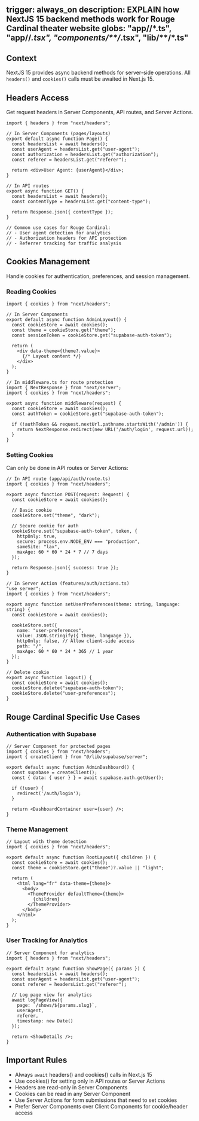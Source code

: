 trigger: always_on
description: EXPLAIN how NextJS 15 backend methods work for Rouge Cardinal theater website
globs: "app/**/*.ts", "app/**/*.tsx", "components/**/*.tsx", "lib/**/*.ts"
---

## Context
NextJS 15 provides async backend methods for server-side operations. All `headers()` and `cookies()` calls must be awaited in Next.js 15.

## Headers Access
Get request headers in Server Components, API routes, and Server Actions.

```tsx
import { headers } from "next/headers";

// In Server Components (pages/layouts)
export default async function Page() {
  const headersList = await headers();
  const userAgent = headersList.get("user-agent");
  const authorization = headersList.get("authorization");
  const referer = headersList.get("referer");
  
  return <div>User Agent: {userAgent}</div>;
}

// In API routes
export async function GET() {
  const headersList = await headers();
  const contentType = headersList.get("content-type");
  
  return Response.json({ contentType });
}

// Common use cases for Rouge Cardinal:
// - User agent detection for analytics
// - Authorization headers for API protection
// - Referrer tracking for traffic analysis
```

## Cookies Management
Handle cookies for authentication, preferences, and session management.

### Reading Cookies
```tsx
import { cookies } from "next/headers";

// In Server Components
export default async function AdminLayout() {
  const cookieStore = await cookies();
  const theme = cookieStore.get("theme");
  const sessionToken = cookieStore.get("supabase-auth-token");
  
  return (
    <div data-theme={theme?.value}>
      {/* Layout content */}
    </div>
  );
}

// In middleware.ts for route protection
import { NextResponse } from "next/server";
import { cookies } from "next/headers";

export async function middleware(request) {
  const cookieStore = await cookies();
  const authToken = cookieStore.get("supabase-auth-token");
  
  if (!authToken && request.nextUrl.pathname.startsWith('/admin')) {
    return NextResponse.redirect(new URL('/auth/login', request.url));
  }
}
```

### Setting Cookies
Can only be done in API routes or Server Actions:

```tsx
// In API route (app/api/auth/route.ts)
import { cookies } from "next/headers";

export async function POST(request: Request) {
  const cookieStore = await cookies();
  
  // Basic cookie
  cookieStore.set("theme", "dark");
  
  // Secure cookie for auth
  cookieStore.set("supabase-auth-token", token, {
    httpOnly: true,
    secure: process.env.NODE_ENV === "production",
    sameSite: "lax",
    maxAge: 60 * 60 * 24 * 7 // 7 days
  });
  
  return Response.json({ success: true });
}

// In Server Action (features/auth/actions.ts)
"use server";
import { cookies } from "next/headers";

export async function setUserPreferences(theme: string, language: string) {
  const cookieStore = await cookies();
  
  cookieStore.set({
    name: "user-preferences",
    value: JSON.stringify({ theme, language }),
    httpOnly: false, // Allow client-side access
    path: "/",
    maxAge: 60 * 60 * 24 * 365 // 1 year
  });
}

// Delete cookie
export async function logout() {
  const cookieStore = await cookies();
  cookieStore.delete("supabase-auth-token");
  cookieStore.delete("user-preferences");
}
```

## Rouge Cardinal Specific Use Cases

### Authentication with Supabase
```tsx
// Server Component for protected pages
import { cookies } from "next/headers";
import { createClient } from "@/lib/supabase/server";

export default async function AdminDashboard() {
  const supabase = createClient();
  const { data: { user } } = await supabase.auth.getUser();
  
  if (!user) {
    redirect('/auth/login');
  }
  
  return <DashboardContainer user={user} />;
}
```

### Theme Management
```tsx
// Layout with theme detection
import { cookies } from "next/headers";

export default async function RootLayout({ children }) {
  const cookieStore = await cookies();
  const theme = cookieStore.get("theme")?.value || "light";
  
  return (
    <html lang="fr" data-theme={theme}>
      <body>
        <ThemeProvider defaultTheme={theme}>
          {children}
        </ThemeProvider>
      </body>
    </html>
  );
}
```

### User Tracking for Analytics
```tsx
// Server Component for analytics
import { headers } from "next/headers";

export default async function ShowPage({ params }) {
  const headersList = await headers();
  const userAgent = headersList.get("user-agent");
  const referer = headersList.get("referer");
  
  // Log page view for analytics
  await logPageView({
    page: `/shows/${params.slug}`,
    userAgent,
    referer,
    timestamp: new Date()
  });
  
  return <ShowDetails />;
}
```

## Important Rules
- Always `await` headers() and cookies() calls in Next.js 15
- Use cookies() for setting only in API routes or Server Actions
- Headers are read-only in Server Components
- Cookies can be read in any Server Component
- Use Server Actions for form submissions that need to set cookies
- Prefer Server Components over Client Components for cookie/header access
